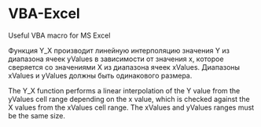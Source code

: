 # VBA-Excel
Useful VBA macro for MS Excel

Функция Y_X производит линейную интерполяцию значения Y из диапазона ячеек yValues в зависимости от значения x, которое сверяется со значениями X из диапазона ячеек xValues. Диапазоны xValues и yValues должны быть одинакового размера.

The Y_X function performs a linear interpolation of the Y value from the yValues cell range depending on the x value, which is checked against the X values from the xValues cell range. The xValues and yValues ranges must be the same size.
